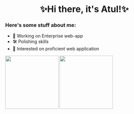 <h1 align="center">✨Hi there, it's Atul!✨</h1>

### Here's some stuff about me:

- 🔭 Working on Enterprise web-app
- 🛠️ Polishing skills
- 🌱 Interested on proficient web application

<a href=https://github.com/imatularyan>
  <img align="center" height="170em" src="https://github-readme-stats.vercel.app/api?username=imatularyan&custom_title=My%20Github%20Stats%21&theme=vue&count_private=true&include_all_commits=true&show_icons=true&cache_seconds=1800" />
  <img align="left" height="170em" src="https://github-readme-stats.vercel.app/api/top-langs/?username=imatularyan&custom_title=Which%20languages%20I%20use%20the%20most%3F&theme=vue&hide=ampl,tex&layout=compact&langs_count=6&cache_seconds=1800" />
</a>
